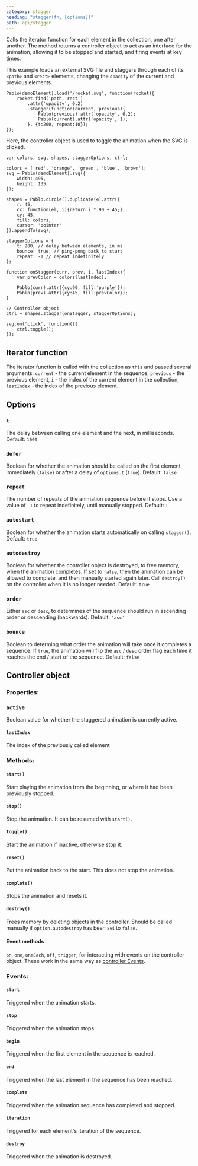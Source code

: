 ```yaml
---
category: stagger
heading: "stagger(fn, [options])"
path: api/stagger
---
```


Calls the iterator function for each element in the collection, one after another. The method returns a controller object to act as an interface for the animation, allowing it to be stopped and started, and firing events at key times.

This example loads an external SVG file and staggers through each of its `<path>` and `<rect>` elements, changing the `opacity` of the current and previous elements.

    Pablo(demoElement).load('/rocket.svg', function(rocket){
        rocket.find('path, rect')
            .attr('opacity', 0.2)
            .stagger(function(current, previous){
                Pablo(previous).attr('opacity', 0.2);
                Pablo(current).attr('opacity', 1);
            }, {t:200, repeat:10});
    });


Here, the controller object is used to toggle the animation when the SVG is clicked.

    var colors, svg, shapes, staggerOptions, ctrl;

    colors = ['red', 'orange', 'green', 'blue', 'brown'];
    svg = Pablo(demoElement).svg({
        width: 495,
        height: 135
    });

    shapes = Pablo.circle().duplicate(4).attr({
        r: 45,
        cx: function(el, i){return i * 90 + 45;},
        cy: 45,
        fill: colors,
        cursor: 'pointer'
    }).appendTo(svg);

    staggerOptions = {
        t: 200, // delay between elements, in ms
        bounce: true, // ping-pong back to start
        repeat: -1 // repeat indefinitely
    };

    function onStagger(curr, prev, i, lastIndex){
        var prevColor = colors[lastIndex];

        Pablo(curr).attr({cy:90, fill:'purple'});
        Pablo(prev).attr({cy:45, fill:prevColor});
    }

    // Controller object
    ctrl = shapes.stagger(onStagger, staggerOptions);

    svg.on('click', function(){
        ctrl.toggle();
    });


## Iterator function

The iterator function is called with the collection as `this` and passed several arguments: `current` - the current element in the sequence, `previous` - the previous element, `i` - the index of the current element in the collection, `lastIndex` - the index of the previous element.


## Options

### `t`

The delay between calling one element and the next, in milliseconds. Default: `1000`


### `defer`

Boolean for whether the animation should be called on the first element immediately (`false`) or after a delay of `options.t` (`true`). Default: `false`


### `repeat`

The number of repeats of the animation sequence before it stops. Use a value of `-1` to repeat indefinitely, until manually stopped. Default: `1`


### `autostart`

Boolean for whether the animation starts automatically on calling `stagger()`. Default: `true`


### `autodestroy`

Boolean for whether the controller object is destroyed, to free memory, when the animation completes. If set to `false`, then the animation can be allowed to complete, and then manually started again later. Call `destroy()` on the controller when it is no longer needed. Default: `true`


### `order`

Either `asc` or `desc`, to determines of the sequence should run in ascending order or descending (backwards). Default: `'asc'`


### `bounce`

Boolean to determing what order the animation will take once it completes a sequence. If `true`, the animation will flip the `asc` / `desc` order flag each time it reaches the end / start of the sequence. Default: `false`


## Controller object

### Properties:

### `active`

Boolean value for whether the staggered animation is currently active.

#### `lastIndex`

The index of the previously called element


### Methods:

#### `start()`

Start playing the animation from the beginning, or where it had been previously stopped.


#### `stop()`

Stop the animation. It can be resumed with `start()`.


#### `toggle()`

Start the animation if inactive, otherwise stop it.


#### `reset()`

Put the animation back to the start. This does not stop the animation.


#### `complete()`

Stops the animation and resets it.


#### `destroy()`

Frees memory by deleting objects in the controller. Should be called manually if `option.autodestroy` has been set to `false`.


#### Event methods

`on`, `one`, `oneEach`, `off`, `trigger`, for interacting with events on the controller object. These work in the same way as [controller Events](/api/#Events).


### Events:

#### `start`

Triggered when the animation starts.


#### `stop`

Triggered when the animation stops.


#### `begin`

Triggered when the first element in the sequence is reached.


#### `end`

Triggered when the last element in the sequence has been reached.


#### `complete`

Triggered when the animation sequence has completed and stopped.


#### `iteration`

Triggered for each element's iteration of the sequence.


#### `destroy`

Triggered when the animation is destroyed.

